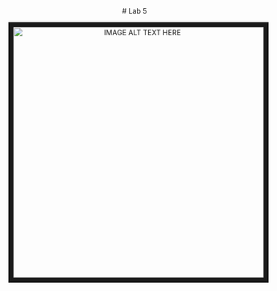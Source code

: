 <div align="center">
# Lab 5

<a href="https://www.youtube.com/watch?v=XBTTcIrCK_c?feature=player_embedded&v=4ckNqB7tOfc
" target="_blank"><img src="https://img.youtube.com/vi/XBTTcIrCK_c/0.jpg" 
alt="IMAGE ALT TEXT HERE" width="500" height="500" border="10" /></a>
</div>
